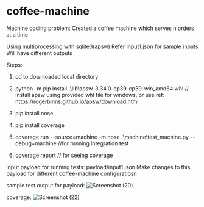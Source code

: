 # coffee-machine

Machine coding problem:
 Created a coffee machine which serves n orders at a time

 Using multiprocessing with sqlite3(apsw)
 Refer input1.json for sample inputs
 Will have different outputs

Steps:
1. cd to downloaded local directory

2. python -m pip install .\lib\apsw-3.34.0-cp39-cp39-win_amd64.whl
 // install apsw using provided whl file for windows, or use ref: https://rogerbinns.github.io/apsw/download.html

3. pip install nose
4. pip install coverage
5. coverage run --source=machine -m nose .\machine\test_machine.py --debug=machine //for running integration test
6. coverage report // for seeing coverage


input payload for running tests: payload/input1.json
Make changes to this payload for different coffee-machine configuratiosn

sample test output for payload:
![Screenshot (20)](https://user-images.githubusercontent.com/29044806/113516740-8f33be80-9599-11eb-8224-bf0468567b96.png)

coverage:
![Screenshot (22)](https://user-images.githubusercontent.com/29044806/113516793-e20d7600-9599-11eb-9d61-cd999b7810f8.png)

